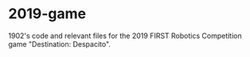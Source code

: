 # 2019-game

1902's code and relevant files for the 2019 FIRST Robotics Competition game "Destination: Despacito".
